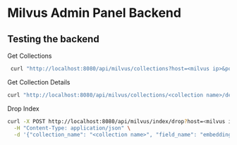 # Milvus Admin Panel Backend

## Testing the backend
Get Collections
```bash
 curl "http://localhost:8080/api/milvus/collections?host=<milvus ip>&port=19530"
```

Get Collection Details
```bash
curl "http://localhost:8080/api/milvus/collections/<collection name>/details?host=<milvus ip>&port=19530"
```

Drop Index
```bash
curl -X POST http://localhost:8080/api/milvus/index/drop?host=<milvus ip> \
  -H "Content-Type: application/json" \
  -d '{"collection_name": "<collection name>", "field_name": "embedding"}'
  ```